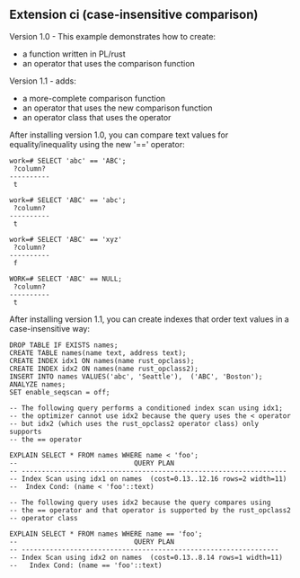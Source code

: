 ## Extension ci (case-insensitive comparison)

Version 1.0 - This example demonstrates how to create:
   * a function written in PL/rust
   * an operator that uses the comparison function

Version 1.1 - adds:
   * a more-complete comparison function
   * an operator that uses the new comparison function
   * an operator class that uses the operator

After installing version 1.0, you can compare text values for equality/inequality using the new '==' operator:
```
work=# SELECT 'abc' == 'ABC';
 ?column? 
----------
 t

work=# SELECT 'ABC' == 'abc';
 ?column? 
----------
 t

work=# SELECT 'ABC' == 'xyz'
 ?column? 
----------
 f

WORK=# SELECT 'ABC' == NULL;
 ?column? 
----------
 t
```
After installing version 1.1, you can create indexes that order text values in a case-insensitive way:

```
DROP TABLE IF EXISTS names;
CREATE TABLE names(name text, address text);
CREATE INDEX idx1 ON names(name rust_opclass);
CREATE INDEX idx2 ON names(name rust_opclass2);
INSERT INTO names VALUES('abc', 'Seattle'),  ('ABC', 'Boston');
ANALYZE names;
SET enable_seqscan = off;
```
```
-- The following query performs a conditioned index scan using idx1;
-- the optimizer cannot use idx2 because the query uses the < operator
-- but idx2 (which uses the rust_opclass2 operator class) only supports
-- the == operator

EXPLAIN SELECT * FROM names WHERE name < 'foo';
--                             QUERY PLAN
-- ------------------------------------------------------------------
-- Index Scan using idx1 on names  (cost=0.13..12.16 rows=2 width=11)
--  Index Cond: (name < 'foo'::text)

-- The following query uses idx2 because the query compares using
-- the == operator and that operator is supported by the rust_opclass2
-- operator class

EXPLAIN SELECT * FROM names WHERE name == 'foo';
--                             QUERY PLAN
-- ----------------------------------------------------------------
-- Index Scan using idx2 on names  (cost=0.13..8.14 rows=1 width=11)
--   Index Cond: (name == 'foo'::text)
```